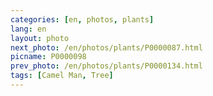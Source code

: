 ```yaml
---
categories: [en, photos, plants]
lang: en
layout: photo
next_photo: /en/photos/plants/P0000087.html
picname: P0000098
prev_photo: /en/photos/plants/P0000134.html
tags: [Camel Man, Tree]
---
```

